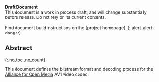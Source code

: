 
**Draft Document**  
This document is a work in process draft, and will change substantially before
release. Do not rely on its current contents.<br><br>
Find document build instructions on the [project homepage].
{:.alert .alert-danger}

[README]: https://github.com/AOMediaCodec/av1-spec


## Abstract
{:.no_toc .no_count}

This document defines the bitstream format and decoding process for the
[Alliance for Open Media][AOM] AV1 video codec.

[AOM]: http://aomedia.org/
